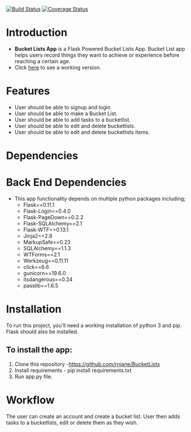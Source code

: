 [![Build Status](https://travis-ci.org/rnjane/BucketLists.svg?branch=master)](https://travis-ci.org/rnjane/BucketLists)
[![Coverage Status](https://coveralls.io/repos/github/rnjane/BucketLists/badge.svg?branch=master)](https://coveralls.io/github/rnjane/BucketLists?branch=master)
# Introduction

* **Bucket Lists App** is a Flask Powered Bucket Lists App. Bucket List app helps users record things they want to achieve or experience before reaching a certain age.
* Click [here](https://bucket-lists-app.herokuapp.com/register) to see a working version.
# Features
  * User should be able to signup and login
  * User should be able to make a Bucket List.
  * User should be able to add tasks to a bucketlist.
  * User should be able to edit and delete bucketlists.
  * User should be able to edit and delete bucketlists items.
  
# Dependencies

# Back End Dependencies
* This app functionality depends on multiple python packages including;
  * Flask==0.11.1
  * Flask-Login==0.4.0
  * Flask-PageDown==0.2.2
  * Flask-SQLAlchemy==2.1
  * Flask-WTF==0.13.1
  * Jinja2==2.8
  * MarkupSafe==0.23
  * SQLAlchemy==1.1.3
  * WTForms==2.1
  * Werkzeug==0.11.11
  * click==6.6
  * gunicorn==19.6.0
  * itsdangerous==0.24
  * passlib==1.6.5

# Installation
To run this project, you'll need a working installation of python 3 and pip. Flask should also be installed.

## To install the app:
1. Clone this repository -https://github.com/rnjane/BucketLists
2. Install requirements - pip install requirements.txt
3. Run app.py file.

# Workflow
The user can create an account and create a bucket list. User then adds tasks to a bucketlists, edit or delete them as they wish.


